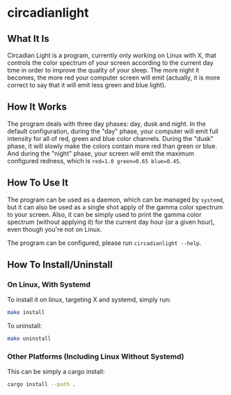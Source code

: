 # circadianlight

## What It Is

Circadian Light is a program, currently only working on Linux with X, that
controls the color spectrum of your screen according to the current day time
in order to improve the quality of your sleep.
The more night it becomes, the more red your computer screen
will emit (actually, it is more correct to say that it will emit less green and
blue light).

## How It Works

The program deals with three day phases: day, dusk and night. In the default
configuration, during the "day" phase, your computer will emit full intensity
for all of red, green and blue color channels. During the "dusk" phase, it will
slowly make the colors contain more red than green or blue. And during the
"night" phase, your screen will emit the maximum configured redness, which is
`red=1.0 green=0.65 blue=0.45`.

## How To Use It

The program can be used as a daemon, which can be managed by `systemd`, but it
can also be used as a single shot apply of the gamma color spectrum to your
screen. Also, it can be simply used to print the gamma color spectrum (without
applying it) for the current day hour (or a given hour), even though you're not
on Linux.

The program can be configured, please run `circadianlight --help`.

## How To Install/Uninstall 

### On Linux, With Systemd

To install it on linux, targeting X and systemd, simply run:

```sh
make install
```

To uninstall:

```sh
make uninstall
```

### Other Platforms (Including Linux Without Systemd)

This can be simply a cargo install:
```sh
cargo install --path .
```
